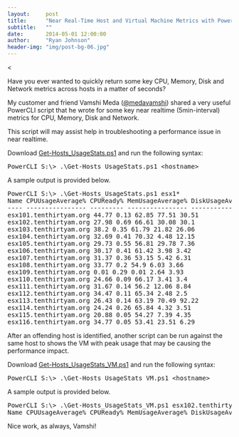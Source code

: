 ```yaml
---
layout:     post
title:      "Near Real-Time Host and Virtual Machine Metrics with PowerCLI"
subtitle:   ""
date:       2014-05-01 12:00:00
author:     "Ryan Johnson"
header-img: "img/post-bg-06.jpg"
---
```


<<p>Have you ever wanted to quickly return some key CPU, Memory, Disk and Network metrics across hosts in a matter of seconds?</p>
<p>My customer and friend Vamshi Meda (<a href="http://twitter.com/medavamshi" onclick="_gaq.push(['_trackEvent', 'outbound-article', 'http://twitter.com/medavamshi', '@medavamshi']);"  target="_blank">@medavamshi</a>) shared a very useful PowerCLI script that he wrote for some key near realtime (5min-interval) metrics for CPU, Memory, Disk and Network.</p>
<p>This script will may assist help in troubleshooting a performance issue in near realtime.</p>
<p>Download <a href="/docs/Get-Hosts_UsageStats.ps1" target="_blank">Get-Hosts_UsageStats.ps1</a> and run the following syntax:</p>
<pre>PowerCLI S:\&gt; .\Get-Hosts_UsageStats.ps1 &lt;hostname&gt;</pre>
<p>A sample output is provided below.</p>
<pre>PowerCLI S:\&gt; .\Get-Hosts_UsageStats.ps1 esx1*
Name CPUUsageAverage% CPUReady% MemUsageAverage% DiskUsageAverage_MBps NetUsage_MBps
---- ---------------- --------- ---------------- --------------------- -------------
esx101.tenthirtyam.org 44.77 0.13 62.85 77.51 30.51
esx102.tenthirtyam.org 27.98 0.69 66.61 30.08 30.1
esx103.tenthirtyam.org 38.2 0.35 61.79 21.82 26.06
esx104.tenthirtyam.org 32.69 0.41 70.32 4.48 12.15
esx105.tenthirtyam.org 29.73 0.55 56.81 29.78 7.36
esx106.tenthirtyam.org 30.17 0.41 61.42 3.98 3.42
esx107.tenthirtyam.org 31.37 0.36 53.15 5.42 6.31
esx108.tenthirtyam.org 33.77 0.2 54.9 6.03 3.66
esx109.tenthirtyam.org 0.01 0.29 0.01 2.64 3.93
esx110.tenthirtyam.org 24.66 0.09 66.17 3.41 3.4
esx111.tenthirtyam.org 31.67 0.14 56.2 12.06 8.84
esx112.tenthirtyam.org 34.47 0.11 65.34 2.48 2.5
esx113.tenthirtyam.org 26.43 0.14 63.19 70.49 92.22
esx114.tenthirtyam.org 24.24 0.26 65.84 4.32 3.51
esx115.tenthirtyam.org 20.88 0.05 54.27 7.39 4.35
esx116.tenthirtyam.org 34.77 0.05 53.41 23.51 6.29</pre>
<p>After an offending host is identified, another script can be run against the same host to shows the VM with peak usage that may be causing the performance impact.</p>
<p>Download <a href="/docs/Get-Hosts_UsageStats_VM.ps1" target="_blank">Get-Hosts_UsageStats_VM.ps1</a> and run the following syntax:</p>
<pre>PowerCLI S:\&gt; .\Get-Hosts_UsageStats_VM.ps1 &lt;hostname&gt;
</pre>
<p>A sample output is provided below.</p>
<pre>PowerCLI S:\&gt; .\Get-Hosts_UsageStats_VM.ps1 esx102.tenthirtyam.org
Name CPUUsageAverage% CPUReady% MemUsageAverage% DiskUsageAverage_MBps NetUsage_MBps ---- ---------------- --------- ---------------- --------------------- ------------- vmexchcas01 76.78 0.39 30.52 0.16 6.43 vmexchmbx01 90.82 0.01 56.99 47.84 9.95 vmwwwapp01 3.39 0.03 3.25 0.04 0 vmwwwapp02 5.42 0.86 2.59 0.08 0.14 vmctxapp01 44.34 0.77 30.12 0.32 0.03 vmctxapp02 48.76 0.71 22.92 0.5 0.19 vmctxapp03 17.81 0.52 14.32 0.53 0.08</pre>
<p>Nice work, as always, Vamshi!</p>